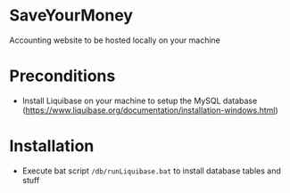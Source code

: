 # SaveYourMoney
Accounting website to be hosted locally on your machine

# Preconditions

* Install Liquibase on your machine to setup the MySQL database (https://www.liquibase.org/documentation/installation-windows.html)

# Installation

* Execute bat script `/db/runLiquibase.bat` to install database tables and stuff